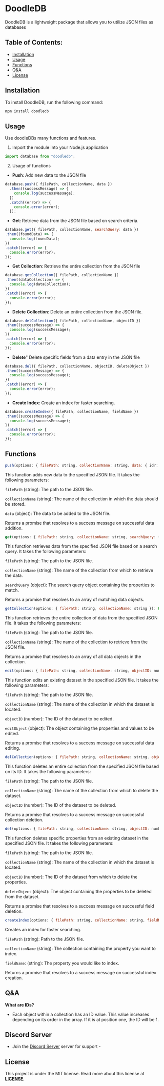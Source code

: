 # DoodleDB
DoodleDB is a lightweight package that allows you to utilize JSON files as databases

## Table of Contents:
- [Installation](#installation)
- [Usage](#usage)
- [Functions](#functions)
- [Q&A](#qa)
- [License](#license)

## Installation

To install DoodleDB, run the following command:

```bash
npm install doodledb
```

## Usage

Use doodleDBs many functions and features.

1. Import the module into your Node.js application

```js
import database from "doodledb";
```


2. Usage of functions
  - **Push**: Add new data to the JSON file
  ```js
  database.push({ filePath, collectionName, data })
    .then((successMessage) => {
      console.log(successMessage);
    })
    .catch((error) => {
      console.error(error);
    });
  ```

  - **Get**: Retrieve data from the JSON file based on search criteria.
  ```js
  database.get({ filePath, collectionName, searchQuery: data })
  .then((foundData) => {
    console.log(foundData);
  })
  .catch((error) => {
    console.error(error);
  });
  ```

  - **Get Collection**: Retrieve the entire collection from the JSON file
  ```js
  database.getCollection({ filePath, collectionName })
  .then((dataCollection) => {
    console.log(dataCollection);
  })
  .catch((error) => {
    console.error(error);
  });
  ```

  - **Delete Collection**: Delete an entire collection from the JSON file.
  ```js
  database.delCollection({ filePath, collectionName, objectID })
  .then((successMessage) => {
    console.log(successMessage);
  })
  .catch((error) => {
    console.error(error);
  });
  ```

  - **Delete**" Delete specific fields from a data entry in the JSON file
  ```js
  database.del({ filePath, collectionName, objectID, deleteObject })
  .then((successMessage) => {
    console.log(successMessage);
  })
  .catch((error) => {
    console.error(error);
  });
  ```

  - **Create Index**: Create an index for faster searching.
  ```js
  database.createIndex({ filePath, collectionName, fieldName })
  .then((successMessage) => {
    console.log(successMessage);
  })
  .catch((error) => {
    console.error(error);
  });
  ```


## Functions
```js
push(options: { filePath: string, collectionName: string, data: { id?: number, [key: string]: any } }): Promise<string>
```
This function adds new data to the specified JSON file. It takes the following parameters:



`filePath` (string): The path to the JSON file.


`collectionName` (string): The name of the collection in which the data should be stored.


`data` (object): The data to be added to the JSON file.

Returns a promise that resolves to a success message on successful data addition.




```js
get(options: { filePath: string, collectionName: string, searchQuery: { [key: string]: string | number } }): Promise<any[]>
```
This function retrieves data from the specified JSON file based on a search query. It takes the following parameters:



`filePath` (string): The path to the JSON file.


`collectionName` (string): The name of the collection from which to retrieve the data.


`searchQuery` (object): The search query object containing the properties to match.


Returns a promise that resolves to an array of matching data objects.




```js
getCollection(options: { filePath: string, collectionName: string }): Promise<any[]>
```


This function retrieves the entire collection of data from the specified JSON file. It takes the following parameters:



`filePath` (string): The path to the JSON file.



`collectionName` (string): The name of the collection to retrieve from the JSON file.


Returns a promise that resolves to an array of all data objects in the collection.







```js
edit(options: { filePath: string, collectionName: string, objectID: number, editObject: { [key: string]: string | number } }): Promise<string>
```
This function edits an existing dataset in the specified JSON file. It takes the following parameters:



`filePath` (string): The path to the JSON file.



`collectionName` (string): The name of the collection in which the dataset is located.



`objectID` (number): The ID of the dataset to be edited.



`editObject` (object): The object containing the properties and values to be edited.


Returns a promise that resolves to a success message on successful data editing.



```js
delCollection(options: { filePath: string, collectionName: string, objectID: number }): Promise<string>
```


This function deletes an entire collection from the specified JSON file based on its ID. It takes the following parameters:

`filePath` (string): The path to the JSON file.



`collectionName` (string): The name of the collection from which to delete the dataset.



`objectID` (number): The ID of the dataset to be deleted.


Returns a promise that resolves to a success message on successful collection deletion.



```js
del(options: { filePath: string, collectionName: string, objectID: number, deleteObject: object }): Promise<string>
```


This function deletes specific properties from an existing dataset in the specified JSON file. It takes the following parameters:



`filePath` (string): The path to the JSON file.



`collectionName` (string): The name of the collection in which the dataset is located.



`objectID` (number): The ID of the dataset from which to delete the properties.



`deleteObject` (object): The object containing the properties to be deleted from the dataset.


Returns a promise that resolves to a success message on successful field deletion.



```js
createIndex(options: { filePath: string, collectionName: string, fieldName: string }): Promise<string>
```

Creates an index for faster searching.

`filePath` (string): Path to the JSON file.



`collectionName` (string): The collection containing the property you want to index.



`fieldName`: (string): The property you would like to index.


Returns a promise that resolves to a success message on successful index creation.


## Q&A
**What are IDs?**
- Each object within a collection has an ID value. This value increases depending on its order in the array. If it is at position one, the ID will be 1.

## Discord Server
- Join the [Discord Server](https://discord.gg/XjQQRzUpmC) server for support - 

## License
This project is under the MIT license. Read more about this license at **[LICENSE](https://opensource.org/license/mit/)**.